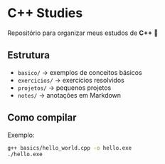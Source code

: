 # C++ Studies

Repositório para organizar meus estudos de **C++** 🚀  

## Estrutura
- `basico/` → exemplos de conceitos básicos  
- `exercicios/` → exercícios resolvidos  
- `projetos/` → pequenos projetos  
- `notes/` → anotações em Markdown  

## Como compilar
Exemplo:
```bash
g++ basics/hello_world.cpp -o hello.exe
./hello.exe